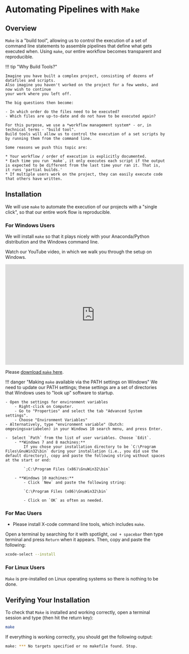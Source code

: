 # Automating Pipelines with `Make`

## Overview

`Make` is a "build tool", allowing us to control the execution of a set of command line statements to assemble pipelines that define what gets executed when. Using `make`,
our entire workflow becomes transparent and reproducible.

!!! tip "Why Build Tools?"

    Imagine you have built a complex project, consisting of dozens of datafiles and scripts.
    Also imagine you haven't worked on the project for a few weeks, and now wish to continue
    your work where you left off.

    The big questions then become:

    - In which order do the files need to be executed?
    - Which files are up-to-date and do not have to be executed again?

    For this purpose, we use a *workflow management system* - or, in technical terms - "build tool".
    Build tools will allow us to control the execution of a set scripts by by running them from the command line.

    Some reasons we push this topic are:

    * Your workflow / order of execution is explicitly documented.
    * Each time you run `make`, it only executes each script if the output is expected to be different from the last time your ran it. That is, it runs 'partial builds.'
    * If multiple users work on the project, they can easily execute code that others have written.

<!--    #* Its written in Python, which minimizes the learning curve needed to pick up the essentials relatively small
#    #* It was designed for academic/professional research (in Bioformatics) so it feels more intuitive than most alternatives for our desired audience.
-->

## Installation

We will use `make` to automate the execution of our projects with a "single click", so that our entire work flow is reproducible.

### For Windows Users

We will install `make` so that it plays nicely with your Anaconda/Python distribution and the Windows command line.

Watch our YouTube video, in which we walk you through the setup on Windows.

<iframe width="560" height="315" src="https://www.youtube.com/embed/8bqH8AOPT3U" frameborder="0" allow="accelerometer; autoplay; encrypted-media; gyroscope; picture-in-picture" allowfullscreen></iframe>

Please [download `make` here](http://gnuwin32.sourceforge.net/downlinks/make.php).

!!! danger "Making `make` available via the PATH settings on Windows"
    We need to update our PATH settings; these settings are a set of directories that Windows uses to "look up" software to startup.

    - Open the settings for environment variables
        - Right-click on Computer.
      	- Go to "Properties" and select the tab "Advanced System settings".
      	- Choose "Environment Variables"
    - Alternatively, type "environment variable" (Dutch: omgevingsvariabelen) in your Windows 10 search menu, and press Enter.

	-  Select `Path` from the list of user variables. Choose `Edit`.
		- **Windows 7 and 8 machines:**
			If you chose your installation directory to be `C:\Program Files\GnuWin32\bin` during your installation (i.e., you did use the default directory), copy and paste the following string without spaces at the start or end:

            `;C:\Program Files (x86)\GnuWin32\bin`

		- **Windows 10 machines:**
			- Click `New` and paste the following string:

            `C:\Program Files (x86)\GnuWin32\bin`

			- Click on `OK` as often as needed.

<!---

within CygWin.
Its time to go back to the **setup-x86_64.exe** we [told you not to delete](commandLine.md). We will use it to install make.
Proceed as follows:

* Click through the installation until you arrive at the page "Select packages."
* Type make into the search function and wait for the results to be filtered.
* Click the '+' next to "Devel" and then find the following lines:
    * make
    * gcc-tools-epoch1-automake
    * gcc-tools-epoch2-automake
 and then click on the word 'Skip' located next to each of these. 'Skip' should then be replaced with some numbers (the version which we will install).
 * Now click on "Next" in the bottom right corner and continue accepting all options until the installation is complete.

-->

### For Mac Users

* Please install X-code command line tools, which includes `make`.

Open a terminal by searching for it with spotlight, `cmd + spacebar` then type terminal and press `Return` when it appears. Then, copy and paste the following:

```bash
xcode-select --install
```

### For Linux Users

`Make` is pre-installed on Linux operating systems so there is nothing to be done.


## Verifying Your Installation

To check that `Make` is installed and working correctly, open a terminal session and type (then hit the return key):

```bash
make
```

If everything is working correctly, you should get the following output:

```bash
make: *** No targets specified or no makefile found. Stop.
```
